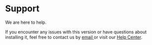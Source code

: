 # Support

We are here to help.

If you encounter any issues with this version or have questions about installing it, feel free to contact us by [email](mailto:support@regulaforensics.com)[ ](https://regulaforensics.us12.list-manage.com/track/click?u=563afd0ef7d377b0f9d288687&id=4ca9b1d893&e=8980a0db86)or visit our [Help Center](https://regulaforensics.us12.list-manage.com/track/click?u=563afd0ef7d377b0f9d288687&id=0df40043d6&e=8980a0db86).



